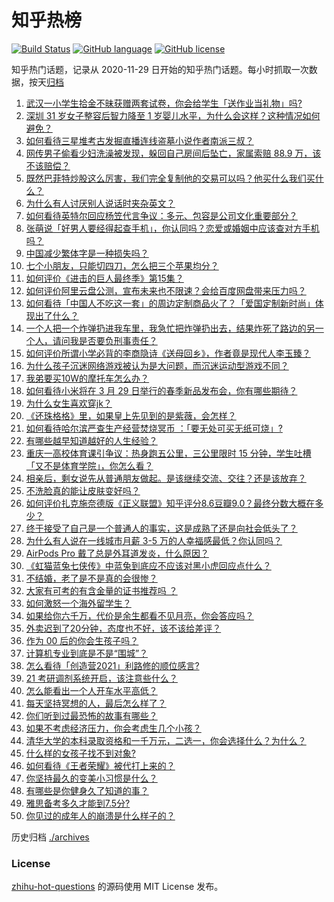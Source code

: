 # 知乎热榜
[![Build Status](https://github.com/ToWeLong/zhihu-hot-questions/workflows/CI/badge.svg)](https://github.com/ToWeLong/zhihu-hot-questions/actions)
[![GitHub language](https://img.shields.io/badge/language-golang-orange.svg)](https://golang.org/)
[![GitHub license](https://img.shields.io/github/license/ToWeLong/zhihu-hot-questions)](https://github.com/ToWeLong/zhihu-hot-questions/blob/main/LICENSE)

知乎热门话题，记录从 2020-11-29 日开始的知乎热门话题。每小时抓取一次数据，按天[归档](./archives)

<!-- BEGIN -->

1. [武汉一小学生拾金不昧获赠两套试卷，你会给学生「送作业当礼物」吗?](https://www.zhihu.com/question/450290154)
1. [深圳 31 岁女子整容后智力降至 1 岁婴儿水平，为什么会这样？这种情况如何避免？](https://www.zhihu.com/question/450233917)
1. [如何看待三星堆考古发掘直播连线盗墓小说作者南派三叔？](https://www.zhihu.com/question/450463840)
1. [网传男子偷看少妇洗澡被发现，躲回自己房间后坠亡，家属索赔 88.9 万，该不该赔偿？](https://www.zhihu.com/question/450315310)
1. [既然巴菲特炒股这么厉害，我们完全复制他的交易可以吗？他买什么我们买什么？](https://www.zhihu.com/question/367735252)
1. [为什么有人讨厌别人说话时夹杂英文？](https://www.zhihu.com/question/31606466)
1. [如何看待英特尔回应杨笠代言争议：多元、包容是公司文化重要部分？](https://www.zhihu.com/question/450652563)
1. [张萌说「好男人要经得起查手机」，你认同吗？恋爱或婚姻中应该查对方手机吗？](https://www.zhihu.com/question/450621757)
1. [中国减少繁体字是一种损失吗？](https://www.zhihu.com/question/304734089)
1. [七个小朋友，只能切四刀，怎么把三个苹果均分？](https://www.zhihu.com/question/297440538)
1. [如何评价《进击的巨人最终季》第15集？](https://www.zhihu.com/question/450589270)
1. [如何评价阿里云盘公测，宣布未来也不限速？会给百度网盘带来压力吗？](https://www.zhihu.com/question/450640620)
1. [如何看待「中国人不吃这一套」的周边定制商品火了？「爱国定制新时尚」体现出了什么？](https://www.zhihu.com/question/450491365)
1. [一个人把一个炸弹扔进我车里，我急忙把炸弹扔出去，结果炸死了路边的另一个人，请问我是否要负刑事责任？](https://www.zhihu.com/question/450417956)
1. [如何评价所谓小学必背的李商隐诗《送母回乡》，作者竟是现代人李玉臻？](https://www.zhihu.com/question/450324955)
1. [为什么孩子沉迷网络游戏被认为是大问题，而沉迷运动型游戏不同？](https://www.zhihu.com/question/443042437)
1. [我弟要买10W的摩托车怎么办？](https://www.zhihu.com/question/415304109)
1. [如何看待小米将在 3 月 29 日举行的春季新品发布会，你有哪些期待？](https://www.zhihu.com/question/450625816)
1. [为什么女生喜欢穿jk？](https://www.zhihu.com/question/449808729)
1. [《还珠格格》里，如果皇上先见到的是紫薇，会怎样？](https://www.zhihu.com/question/362175398)
1. [如何看待哈尔滨严查生产经营焚烧冥币 ：「要无处可买无纸可烧」?](https://www.zhihu.com/question/450619407)
1. [有哪些越早知道越好的人生经验？](https://www.zhihu.com/question/266090769)
1. [重庆一高校体育课引争议：热身跑五公里，三公里限时 15 分钟，学生吐槽「又不是体育学院」，你怎么看？](https://www.zhihu.com/question/450142377)
1. [相亲后，剩女说先从普通朋友做起。是该继续交流、交往？还是该放弃？](https://www.zhihu.com/question/446846998)
1. [不洗脸真的能让皮肤变好吗？](https://www.zhihu.com/question/317026624)
1. [如何评价扎克施奈德版《正义联盟》知乎评分8.6豆瓣9.0？最终分数大概在多少？](https://www.zhihu.com/question/450140959)
1. [终于接受了自己是一个普通人的事实，这是成熟了还是向社会低头了？](https://www.zhihu.com/question/420819626)
1. [为什么有人说在一线城市月薪 3-5 万的人幸福感最低？你认同吗？](https://www.zhihu.com/question/443469299)
1. [AirPods Pro 戴了总是外耳道发炎，什么原因？](https://www.zhihu.com/question/428688913)
1. [《虹猫蓝兔七侠传》中蓝兔到底应不应该对黑小虎回应点什么？](https://www.zhihu.com/question/449884451)
1. [不结婚，老了是不是真的会很惨？](https://www.zhihu.com/question/446978179)
1. [大家有可考的有含金量的证书推荐吗 ？](https://www.zhihu.com/question/428848820)
1. [如何激怒一个海外留学生？](https://www.zhihu.com/question/342995824)
1. [如果给你六千万，代价是余生都看不见月亮，你会答应吗？](https://www.zhihu.com/question/444969517)
1. [外卖迟到了20分钟，态度也不好，该不该给差评？](https://www.zhihu.com/question/269145266)
1. [作为 00 后的你会生孩子吗？](https://www.zhihu.com/question/449864346)
1. [计算机专业到底是不是“围城”？](https://www.zhihu.com/question/448170252)
1. [怎么看待「创造营2021」利路修的顺位感言?](https://www.zhihu.com/question/450408211)
1. [21 考研调剂系统开启，该注意些什么？](https://www.zhihu.com/question/449377820)
1. [怎么能看出一个人开车水平高低？](https://www.zhihu.com/question/390627646)
1. [每天坚持冥想的人，最后怎么样了？](https://www.zhihu.com/question/331299818)
1. [你们听到过最恐怖的故事有哪些？](https://www.zhihu.com/question/442359603)
1. [如果不考虑经济压力，你会考虑生几个小孩？](https://www.zhihu.com/question/382323249)
1. [清华大学的本科录取资格和一千万元，二选一，你会选择什么？为什么？](https://www.zhihu.com/question/264400815)
1. [什么样的女孩子找不到对象?](https://www.zhihu.com/question/444771293)
1. [如何看待《王者荣耀》被代打上来的？](https://www.zhihu.com/question/445004793)
1. [你坚持最久的变美小习惯是什么？](https://www.zhihu.com/question/66864681)
1. [有哪些是你健身久了知道的事？](https://www.zhihu.com/question/332765440)
1. [雅思备考多久才能到7.5分?](https://www.zhihu.com/question/316904796)
1. [你见过的成年人的崩溃是什么样子的？](https://www.zhihu.com/question/315075546)

<!-- END -->

历史归档 [./archives](./archives)


### License
[zhihu-hot-questions](https://github.com/towelong/zhihu-hot-questions) 的源码使用 MIT License 发布。